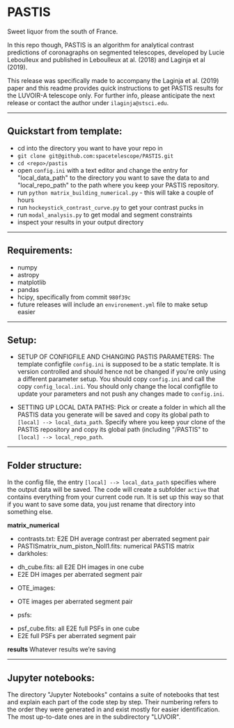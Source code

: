 # PASTIS
Sweet liquor from the south of France.

In this repo though, PASTIS is an algorithm for analytical contrast predictions of coronagraphs on segmented telescopes, developed by Lucie Leboulleux and published in Leboulleux at al. (2018) and Laginja et al (2019).

This release was specifically made to accompany the Laginja et al. (2019) paper and this readme provides quick instructions to get PASTIS results for the LUVOIR-A telescope only. For further info, please anticipate the next release or contact the author under `ilaginja@stsci.edu`.

------
Quickstart from template:
------
- cd into the directory you want to have your repo in
- `git clone git@github.com:spacetelescope/PASTIS.git`
- `cd <repo>/pastis`
- open `config.ini` with a text editor and change the entry for "local_data_path" to the directory you want to save the data to and "local_repo_path" to the path where you keep your PASTIS repository.
- run `python matrix_building_numerical.py` - this will take a couple of hours
- run `hockeystick_contrast_curve.py` to get your contrast pucks in
- run `modal_analysis.py` to get modal and segment constraints
- inspect your results in your output directory


------
Requirements:
------

- numpy
- astropy
- matplotlib
- pandas
- hcipy, specifically from commit `980f39c`
- future releases will include an `environement.yml` file to make setup easier

------
Setup:
------
- SETUP OF CONFIGFILE AND CHANGING PASTIS PARAMETERS:
The template configfile `config.ini` is supposed to be a static template. It is version controlled and should hence not be changed if you're only using a different parameter setup. You should copy `config.ini` and call the copy `config_local.ini`. You should only change the local configfile to update your parameters and not push any changes made to `config.ini`.

- SETTING UP LOCAL DATA PATHS:
Pick or create a folder in which all the PASTIS data you generate will be saved and copy its global path to `[local] --> local_data_path`. Specify where you keep your clone of the PASTIS repository and copy its global path (including "/PASTIS" to `[local] --> local_repo_path`.


----------------
Folder structure:
----------------

In the config file, the entry `[local] --> local_data_path` specifies where the output data will be saved. The code will create a subfolder `active` that contains everything from your current code run. It is set up this way so that if you want to save some data, you just rename that directory into something else.

**matrix_numerical**  
+ contrasts.txt: E2E DH average contrast per aberrated segment pair  
+ PASTISmatrix_num_piston_Noll1.fits: numerical PASTIS matrix  
+ darkholes:  
- dh_cube.fits: all E2E DH images in one cube  
- E2E DH images per aberrated segment pair  
+ OTE_images:  
- OTE images per aberrated segment pair  
+ psfs:  
- psf_cube.fits: all E2E full PSFs in one cube  
- E2E full PSFs per aberrated segment pair  

**results**
Whatever results we’re saving

-----------------
Jupyter notebooks:
-----------------

The directory "Jupyter Notebooks" contains a suite of notebooks that test and explain each part of the code step by step. Their numbering refers to the order they were generated in and exist mostly for easier identification. The most up-to-date ones are in the subdirectory "LUVOIR".
